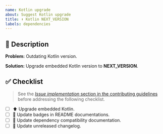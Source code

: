 ```yaml
---
name: Kotlin upgrade
about: Suggest Kotlin upgrade
title: ⬆️ Kotlin NEXT_VERSION
labels: dependencies
---
```


## 📝 Description

**Problem:** Outdating Kotlin version.

**Solution:** Upgrade embedded Kotlin version to **NEXT_VERSION**.

## ✅ Checklist

> See the [_Issue implementation_ section in the contributing guidelines](https://github.com/kotools/types/blob/main/CONTRIBUTING.md#issue-implementation) before addressing the following checklist.

- [ ] ⬆️ Upgrade embedded Kotlin.
- [ ] 📝 Update badges in README documentations.
- [ ] 📝 Update dependency compatibility documentation.
- [ ] 📝 Update unreleased changelog.
